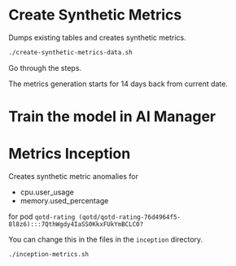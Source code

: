 # Create Synthetic Metrics

Dumps existing tables and creates synthetic metrics.



```bash
./create-synthetic-metrics-data.sh
```

Go through the steps.

The metrics generation starts for 14 days back from current date.



# Train the model in AI Manager

# Metrics Inception

Creates synthetic metric anomalies for 
- cpu.user_usage
- memory.used_percentage

for pod `qotd-rating (qotd/qotd-rating-76d4964f5-8l8z6):::7QthWgdy4IaSS0KkxFUkYmBCLC0?`


You can change this in the files in the `inception` directory.


```bash
./inception-metrics.sh
```

